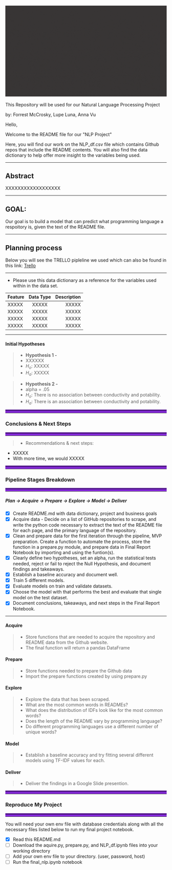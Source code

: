 ![image](https://github.com/lupeluna/README_FILES/blob/main/NLP%20Project%20Predicting%20READMEs-3.gif)

This Repository will be used for our Natural Language Processing Project

by: Forrest McCrosky, Lupe Luna, Anna Vu

Hello,

Welcome to the README file for our "NLP Project"

Here, you will find our work on the NLP_df.csv file which contains Github repos that include the README contents.  You will also find the data dictionary to help offer more insight to the variables being used.  

_______________________

## Abstract

XXXXXXXXXXXXXXXXXX


_______________________

## GOAL:

Our goal is to build a model that can predict what programming language a respoitory is, given the text of the README file.

______________________



## Planning process

Below you will see the TRELLO pipleline we used which can also be found in this link: [Trello](https://trello.com/b/DlD8CmLW/nlp-project)



___________________________

-  Please use this data dictionary as a reference for the variables used within in the data set.



|   Feature      |  Data Type   | Description    |
| :------------- | :----------: | -----------: |
| XXXXX | XXXXX   | XXXXX    |
| XXXXX | XXXXX   | XXXXX    |
| XXXXX | XXXXX   | XXXXX    |
| XXXXX | XXXXX   | XXXXX    |


-------------------
 
 
#### Initial Hypotheses

> - **Hypothesis 1 -** 
> - XXXXXX
> - $H_o$: XXXXX  
> - $H_a$: XXXXX 

> - **Hypothesis 2 -** 
> - alpha = .05
> - $H_o$: There is no association between conductivity and potability.
> - $H_a$: There is an association between conductivity and potability.


<hr style="border-top: 10px groove blueviolet; margin-top: 1px; margin-bottom: 1px"></hr>

### Conclusions & Next Steps
<hr style="border-top: 10px groove blueviolet; margin-top: 1px; margin-bottom: 1px"></hr>

> - Recommendations & next steps:

 * XXXXX
 * With more time, we would XXXXX



<hr style="border-top: 10px groove blueviolet; margin-top: 1px; margin-bottom: 1px"></hr>

### Pipeline Stages Breakdown

<hr style="border-top: 10px groove blueviolet; margin-top: 1px; margin-bottom: 1px"></hr>

##### **Plan ->** Acquire -> Prepare -> Explore -> Model -> Deliver
- [x] Create README.md with data dictionary, project and business goals
- [x] Acquire data - Decide on a list of GitHub repositories to scrape, and write the python code necessary to extract the text of the README file for each page, and the primary language of the repository. 
- [x] Clean and prepare data for the first iteration through the pipeline, MVP preparation. Create a function to automate the process, store the function in a prepare.py module, and prepare data in Final Report Notebook by importing and using the funtion(s).
- [x]  Clearly define two hypotheses, set an alpha, run the statistical tests needed, reject or fail to reject the Null Hypothesis, and document findings and takeaways.
- [x] Establish a baseline accuracy and document well.
- [x] Train 5 different models.
- [x] Evaluate models on train and validate datasets.
- [x] Choose the model with that performs the best and evaluate that single model on the test dataset.
- [x] Document conclusions, takeaways, and next steps in the Final Report Notebook.

___

#### Acquire
> - Store functions that are needed to acquire the repository and README data from the Github website.
> - The final function will return a pandas DataFrame


#### Prepare
> - Store functions needed to prepare the Github data
> - Import the prepare functions created by using prepare.py


#### Explore
> - Explore the data that has been scraped.
> - What are the most common words in READMEs?
> - What does the distribution of IDFs look like for the most common words?
> - Does the length of the README vary by programming language?
> - Do different programming languages use a different number of unique words?


#### Model
> - Establish a baseline accuracy and try fitting several different models using TF-IDF values for each.

#### Deliver
> - Deliver the findings in a Google Slide presention.



<hr style="border-top: 10px groove blueviolet; margin-top: 1px; margin-bottom: 1px"></hr>

### Reproduce My Project

<hr style="border-top: 10px groove blueviolet; margin-top: 1px; margin-bottom: 1px"></hr>

You will need your own env file with database credentials along with all the necessary files listed below to run my final project notebook. 
- [X] Read this README.md
- [ ] Download the aquire.py, prepare.py, and NLP_df.ipynb files into your working directory
- [ ] Add your own env file to your directory. (user, password, host)
- [ ] Run the final_nlp.ipynb notebook
